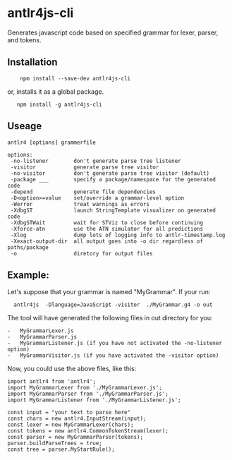 # antlr4js-cli
Generates javascript code based on specified grammar for lexer, parser, and tokens.

## Installation
```
    npm install --save-dev antlr4js-cli
```
or, installs it as a global package.

```
   npm install -g antlr4js-cli
```

## Useage

```
antlr4 [options] grammerfile 

options:
 -no-listener        don't generate parse tree listener
 -visitor            generate parse tree visitor
 -no-visitor         don't generate parse tree visitor (default)
 -package ___        specify a package/namespace for the generated code
 -depend             generate file dependencies
 -D<option>=value    set/override a grammar-level option
 -Werror             treat warnings as errors
 -XdbgST             launch StringTemplate visualizer on generated code
 -XdbgSTWait         wait for STViz to close before continuing
 -Xforce-atn         use the ATN simulator for all predictions
 -Xlog               dump lots of logging info to antlr-timestamp.log
 -Xexact-output-dir  all output goes into -o dir regardless of paths/package
 -o                  diretory for output files
```

## Example:
Let's suppose that your grammar is named  "MyGrammar".
If your run: 

```
  antlr4js  -Dlanguage=JavaScript -visitor  ./MyGrammar.g4 -o out
```
The tool will have generated the following files in out directory for you:
```
-   MyGrammarLexer.js
-   MyGrammarParser.js
-   MyGrammarListener.js (if you have not activated the -no-listener option)
-   MyGrammarVisitor.js (if you have activated the -visitor option)
```
Now, you could use the above files, like this:

```
import antlr4 from 'antlr4';
import MyGrammarLexer from './MyGrammarLexer.js';
import MyGrammarParser from './MyGrammarParser.js';
import MyGrammarListener from './MyGrammarListener.js';

const input = "your text to parse here"
const chars = new antlr4.InputStream(input);
const lexer = new MyGrammarLexer(chars);
const tokens = new antlr4.CommonTokenStream(lexer);
const parser = new MyGrammarParser(tokens);
parser.buildParseTrees = true;
const tree = parser.MyStartRule();
```
